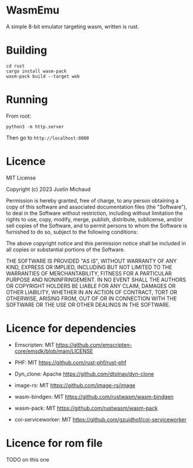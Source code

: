 # WasmEmu

A simple 8-bit emulator targeting wasm, written is rust.

# Building

```
cd rust
cargo install wasm-pack
wasm-pack build --target web
```

# Running

From root:

```
python3 -m http.server
```

Then go to `http://localhost:8000`

# Licence

MIT License

Copyright (c) 2023 Justin Michaud

Permission is hereby granted, free of charge, to any person obtaining a copy
of this software and associated documentation files (the "Software"), to deal
in the Software without restriction, including without limitation the rights
to use, copy, modify, merge, publish, distribute, sublicense, and/or sell
copies of the Software, and to permit persons to whom the Software is
furnished to do so, subject to the following conditions:

The above copyright notice and this permission notice shall be included in all
copies or substantial portions of the Software.

THE SOFTWARE IS PROVIDED "AS IS", WITHOUT WARRANTY OF ANY KIND, EXPRESS OR
IMPLIED, INCLUDING BUT NOT LIMITED TO THE WARRANTIES OF MERCHANTABILITY,
FITNESS FOR A PARTICULAR PURPOSE AND NONINFRINGEMENT. IN NO EVENT SHALL THE
AUTHORS OR COPYRIGHT HOLDERS BE LIABLE FOR ANY CLAIM, DAMAGES OR OTHER
LIABILITY, WHETHER IN AN ACTION OF CONTRACT, TORT OR OTHERWISE, ARISING FROM,
OUT OF OR IN CONNECTION WITH THE SOFTWARE OR THE USE OR OTHER DEALINGS IN THE
SOFTWARE.

# Licence for dependencies

- Emscripten: MIT https://github.com/emscripten-core/emsdk/blob/main/LICENSE

- PHF: MIT https://github.com/rust-phf/rust-phf

- Dyn_clone: Apache https://github.com/dtolnay/dyn-clone

- image-rs: MIT https://github.com/image-rs/image

- wasm-bindgen: MIT https://github.com/rustwasm/wasm-bindgen

- wasm-pack: MIT https://github.com/rustwasm/wasm-pack

- coi-serviceworker: MIT https://github.com/gzuidhof/coi-serviceworker

# Licence for rom file

TODO on this one